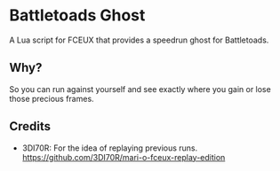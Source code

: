 # Battletoads Ghost
A Lua script for FCEUX that provides a speedrun ghost for Battletoads.

## Why?
So you can run against yourself and see exactly where you gain or lose those precious frames.

## Credits
* 3DI70R: For the idea of replaying previous runs. https://github.com/3DI70R/mari-o-fceux-replay-edition
